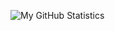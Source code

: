 ![My GitHub Statistics](https://github-readme-stats.vercel.app/api?username=NHoeller&show_icons=true&count_private=true&theme=chartreuse-dark&include_all_commits=true)
<!-- ![Top Langs](https://github-readme-stats.vercel.app/api/top-langs/?username=NHoeller&layout=compact&theme=chartreuse-dark) -->
